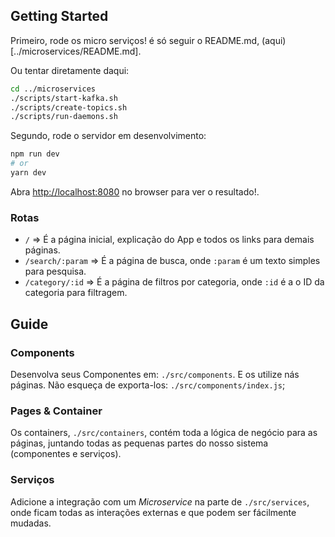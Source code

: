 ## Getting Started

Primeiro, rode os micro serviços! é só seguir o README.md, (aqui)[../microservices/README.md].

Ou tentar diretamente daqui:

```bash
cd ../microservices
./scripts/start-kafka.sh
./scripts/create-topics.sh
./scripts/run-daemons.sh
```

Segundo, rode o servidor em desenvolvimento:

```bash
npm run dev
# or
yarn dev
```

Abra [http://localhost:8080](http://localhost:38080) no browser para ver o resultado!.

### Rotas

- `/` => É a página inicial, explicação do App e todos os links para demais páginas.
- `/search/:param` => É a página de busca, onde `:param` é um texto simples para pesquisa.
- `/category/:id` => É a página de filtros por categoria, onde `:id` é a o ID da categoria para filtragem.


## Guide

### Components

Desenvolva seus Componentes em: `./src/components`. E os utilize nás páginas.
Não esqueça de exporta-los: `./src/components/index.js`;

### Pages & Container

Os containers, `./src/containers`, contém toda a lógica de negócio para as páginas, juntando todas as pequenas partes do nosso sistema (componentes e serviços).

### Serviços

Adicione a integração com um <i>Microservice</i> na parte de `./src/services`, onde ficam todas as interações externas e que podem ser fácilmente mudadas.

